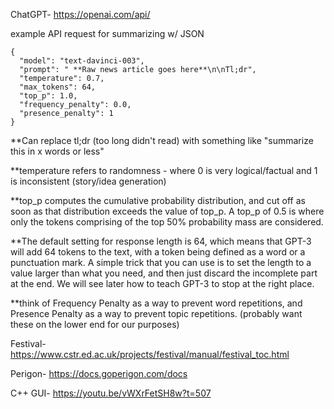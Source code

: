 ChatGPT- https://openai.com/api/

example API request for summarizing w/ JSON

```
{
  "model": "text-davinci-003",
  "prompt": " **Raw news article goes here**\n\nTl;dr",
  "temperature": 0.7,
  "max_tokens": 64,
  "top_p": 1.0,
  "frequency_penalty": 0.0,
  "presence_penalty": 1
}
```

**Can replace tl;dr (too long didn't read) with something like "summarize this in x words or less"

**temperature refers to randomness - where 0 is very logical/factual and 1 is inconsistent (story/idea generation)

**top_p computes the cumulative probability distribution, and cut off as soon as that distribution exceeds the value of top_p. A top_p of 0.5 is where only the tokens comprising of the top 50% probability mass are considered.

**The default setting for response length is 64, which means that GPT-3 will add 64 tokens to the text, with a token being defined as a word or a punctuation mark. A simple trick that you can use is to set the length to a value larger than what you need, and then just discard the incomplete part at the end. We will see later how to teach GPT-3 to stop at the right place.

**think of Frequency Penalty as a way to prevent word repetitions, and Presence Penalty as a way to prevent topic repetitions. (probably want these on the lower end for our purposes)

Festival- https://www.cstr.ed.ac.uk/projects/festival/manual/festival_toc.html


Perigon- https://docs.goperigon.com/docs


C++ GUI- https://youtu.be/vWXrFetSH8w?t=507
